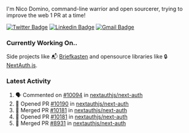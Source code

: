 
I'm Nico Domino, command-line warrior and open sourcerer, trying to improve the web 1 PR at a time!

[![Twitter Badge](https://img.shields.io/badge/-@ndom91-1ca0f1?style=flat-square&labelColor=1ca0f1&logo=twitter&logoColor=white&link=https://twitter.com/ndom91)](https://twitter.com/ndom91) [![Linkedin Badge](https://img.shields.io/badge/-ndom91-blue?style=flat-square&logo=Linkedin&logoColor=white&link=https://www.linkedin.com/in/ndom91/)](https://www.linkedin.com/in/ndom91/) [![Gmail Badge](https://img.shields.io/badge/-yo@ndo.dev-c14438?style=flat-square&logo=mail.ru&logoColor=white&link=mailto:yo@ndo.dev)](mailto:yo@ndo.dev)

### Currently Working On..

Side projects like 📬 [Briefkasten](https://briefkastenhq.com) and opensource libraries like 🔒 [NextAuth.js](https://github.com/nextauthjs/next-auth).

<!--START_SECTION_PROFILE_VIEWS:readme-info-->
<!--END_SECTION_PROFILE_VIEWS:readme-info-->

<!--START_SECTION_DAILY_COMMIT:readme-info-->
<!--END_SECTION_DAILY_COMMIT:readme-info-->

<!--START_SECTION_WEEKLY_COMMIT:readme-info-->
<!--END_SECTION_WEEKLY_COMMIT:readme-info-->

### Latest Activity

<!--START_SECTION:activity-->
1. 🗣 Commented on [#10094](https://github.com/nextauthjs/next-auth/pull/10094#issuecomment-1974804307) in [nextauthjs/next-auth](https://github.com/nextauthjs/next-auth)
2. 💪 Opened PR [#10190](https://github.com/nextauthjs/next-auth/pull/10190) in [nextauthjs/next-auth](https://github.com/nextauthjs/next-auth)
3. 🎉 Merged PR [#10181](https://github.com/nextauthjs/next-auth/pull/10181) in [nextauthjs/next-auth](https://github.com/nextauthjs/next-auth)
4. 💪 Opened PR [#10181](https://github.com/nextauthjs/next-auth/pull/10181) in [nextauthjs/next-auth](https://github.com/nextauthjs/next-auth)
5. 🎉 Merged PR [#8931](https://github.com/nextauthjs/next-auth/pull/8931) in [nextauthjs/next-auth](https://github.com/nextauthjs/next-auth)
<!--END_SECTION:activity-->
